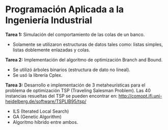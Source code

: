 # Programación Aplicada a la Ingeniería Industrial

**Tarea 1:** Simulación del comportamiento de las colas de un banco.
- Solamente se utilizaron estructuras de datos tales como: listas simples, listas doblemente enlazadas y colas.

**Tarea 2:** Implementación del algoritmo de optimización Branch and Bound.
- Se utilizó árboles binarios (estructura de dato no lineal).
- Se usó la librería Cplex.

**Tarea 3:** Desarrollo e implementación de 3 metaheurísticas para el problema de optimización TSP (Traveling Salesman Problem). Las 40 instancias resueltas del TSP se pueden encontrar en: http://comopt.ifi.uni-heidelberg.de/software/TSPLIB95/tsp/
- ILS (Iterated Local Search)
- GA (Genetic Algorithm)
- Algoritmo híbrido entre ambos.

